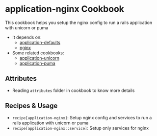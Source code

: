 application-nginx Cookbook
============

This cookbook helps you setup the nginx config to run a rails application with unicorn or puma
- It depends on:
  + [application-defaults](https://github.com/phanviet/chef-application-defaults.git)
  + [nginx](https://supermarket.chef.io/cookbooks/nginx)
- Some related cookbooks:
  + [application-unicorn](https://github.com/phanviet/chef-application-unicorn.git)
  + [application-puma](https://github.com/phanviet/chef-application-puma.git)

Attributes
----------
  + Reading `attributes` folder in cookbook to know more details

Recipes & Usage
-----
- `recipe[application-nginx]`: Setup nginx config and services to run a rails application with unicorn or puma
- `recipe[application-nginx::service]`: Setup only services for nginx
